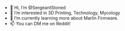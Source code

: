 - 👋 Hi, I’m @SergeantStoned
- 👀 I’m interested in 3D Printing, Technology, Mycology
- 🌱 I’m currently learning more about Marlin Firmware.
- 📫 You can DM me on Reddit!

<!---
SergeantStoned/SergeantStoned is a ✨ special ✨ repository because its `README.md` (this file) appears on your GitHub profile.
You can click the Preview link to take a look at your changes.
--->
